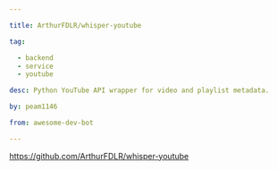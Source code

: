 ```yaml
---

title: ArthurFDLR/whisper-youtube 

tag: 

  - backend
  - service
  - youtube 

desc: Python YouTube API wrapper for video and playlist metadata. 

by: peam1146 

from: awesome-dev-bot 

---
```




https://github.com/ArthurFDLR/whisper-youtube 


